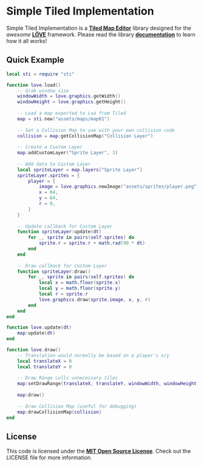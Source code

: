 Simple Tiled Implementation
==
Simple Tiled Implementation is a [**Tiled Map Editor**][Tiled] library designed for the *awesome* [**LÖVE**][LOVE] framework. Please read the library [**documentation**][dox] to learn how it all works!

Quick Example
--
```lua     
local sti = require "sti"

function love.load()
	-- Grab window size
	windowWidth = love.graphics.getWidth()
	windowHeight = love.graphics.getHeight()
	
	-- Load a map exported to Lua from Tiled
	map = sti.new("assets/maps/map01")
	
	-- Set a Collision Map to use with your own collision code
	collision = map:getCollisionMap("Collision Layer")
	
	-- Create a Custom Layer
	map:addCustomLayer("Sprite Layer", 3)
	
	-- Add data to Custom Layer
	local spriteLayer = map.layers["Sprite Layer"]
	spriteLayer.sprites = {
		player = {
			image = love.graphics.newImage("assets/sprites/player.png"),
			x = 64,
			y = 64,
			r = 0,
		}
	}
	
	-- Update callback for Custom Layer
	function spriteLayer:update(dt)
		for _, sprite in pairs(self.sprites) do
			sprite.r = sprite.r + math.rad(90 * dt)
		end
	end
	
	-- Draw callback for Custom Layer
	function spriteLayer:draw()
		for _, sprite in pairs(self.sprites) do
			local x = math.floor(sprite.x)
			local y = math.floor(sprite.y)
			local r = sprite.r
			love.graphics.draw(sprite.image, x, y, r)
		end
	end
end

function love.update(dt)
	map:update(dt)
end

function love.draw()
	-- Translation would normally be based on a player's x/y
	local translateX = 0
	local translateY = 0
	
	-- Draw Range culls unnecessary tiles
	map:setDrawRange(translateX, translateY, windowWidth, windowHeight)
	
	map:draw()
	
	-- Draw Collision Map (useful for debugging)
	map:drawCollisionMap(collision)
end

```

License
--
This code is licensed under the [**MIT Open Source License**][MIT]. Check out the LICENSE file for more information.

[Tiled]: http://www.mapeditor.org/
[LOVE]: https://www.love2d.org/
[dox]: http://karai17.github.io/Simple-Tiled-Implementation/
[MIT]: http://www.opensource.org/licenses/mit-license.html
